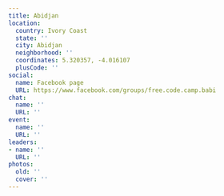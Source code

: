 ```yaml
---
title: Abidjan
location:
  country: Ivory Coast
  state: ''
  city: Abidjan
  neighborhood: ''
  coordinates: 5.320357, -4.016107
  plusCode: ''
social:
  name: Facebook page
  URL: https://www.facebook.com/groups/free.code.camp.babi
chat:
  name: ''
  URL: ''
event:
  name: ''
  URL: ''
leaders:
- name: ''
  URL: ''
photos:
  old: ''
  cover: ''
---
```

